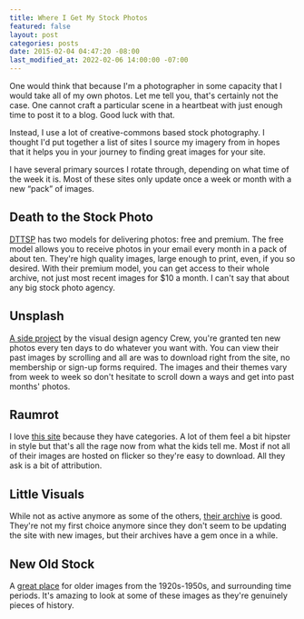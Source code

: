 ```yaml
---
title: Where I Get My Stock Photos
featured: false
layout: post
categories: posts
date: 2015-02-04 04:47:20 -08:00
last_modified_at: 2022-02-06 14:00:00 -07:00
---
```


One would think that because I'm a photographer in some capacity that I would take all of my own photos. Let me tell you, that's certainly not the case. One cannot craft a particular scene in a heartbeat with just enough time to post it to a blog. Good luck with that.

Instead, I use a lot of creative-commons based stock photography. I thought I'd put together a list of sites I source my imagery from in hopes that it helps you in your journey to finding great images for your site.

I have several primary sources I rotate through, depending on what time of the week it is. Most of these sites only update once a week or month with a new “pack” of images.

## Death to the Stock Photo

[DTTSP](http://deathtothestockphoto.com) has two models for delivering photos: free and premium. The free model allows you to receive photos in your email every month in a pack of about ten. They're high quality images, large enough to print, even, if you so desired. With their premium model, you can get access to their whole archive, not just most recent images for $10 a month. I can't say that about any big stock photo agency.

## Unsplash

[A side project](https://unsplash.com) by the visual design agency Crew, you're granted ten new photos every ten days to do whatever you want with. You can view their past images by scrolling and all are was to download right from the site, no membership or sign-up forms required. The images and their themes vary from week to week so don't hesitate to scroll down a ways and get into past months' photos.

## Raumrot

I love [this site](http://www.raumrot.com/10/) because they have categories. A lot of them feel a bit hipster in style but that's all the rage now from what the kids tell me. Most if not all of their images are hosted on flicker so they're easy to download. All they ask is a bit of attribution.

## Little Visuals

While not as active anymore as some of the others, [their archive](http://littlevisuals.co) is good. They're not my first choice anymore since they don't seem to be updating the site with new images, but their archives have a gem once in a while.

## New Old Stock

A [great place](http://nos.twnsnd.co) for older images from the 1920s-1950s, and surrounding time periods. It's amazing to look at some of these images as they're genuinely pieces of history.

